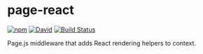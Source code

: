 # page-react

[![npm](https://img.shields.io/npm/v/page-react.svg)](https://www.npmjs.com/package/page-react) [![David](https://img.shields.io/david/tyler-johnson/page-react.svg)](https://david-dm.org/tyler-johnson/page-react) [![Build Status](https://travis-ci.org/tyler-johnson/page-react.svg?branch=master)](https://travis-ci.org/tyler-johnson/page-react) 

Page.js middleware that adds React rendering helpers to context.
